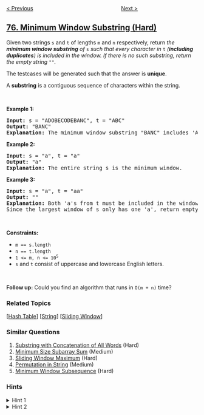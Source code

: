 <!--|This file generated by command(leetcode description); DO NOT EDIT.    |-->
<!--+----------------------------------------------------------------------+-->
<!--|@author    openset <openset.wang@gmail.com>                           |-->
<!--|@link      https://github.com/openset                                 |-->
<!--|@home      https://github.com/openset/leetcode                        |-->
<!--+----------------------------------------------------------------------+-->

[< Previous](../sort-colors "Sort Colors")
　　　　　　　　　　　　　　　　
[Next >](../combinations "Combinations")

## [76. Minimum Window Substring (Hard)](https://leetcode.com/problems/minimum-window-substring "最小覆盖子串")

<p>Given two strings <code>s</code> and <code>t</code> of lengths <code>m</code> and <code>n</code> respectively, return <em>the <strong>minimum window substring</strong> of </em><code>s</code><em> such that every character in </em><code>t</code><em> (<strong>including duplicates</strong>) is included in the window. If there is no such substring</em><em>, return the empty string </em><code>&quot;&quot;</code><em>.</em></p>

<p>The testcases will be generated such that the answer is <strong>unique</strong>.</p>

<p>A <strong>substring</strong> is a contiguous sequence of characters within the string.</p>

<p>&nbsp;</p>
<p><strong>Example 1:</strong></p>

<pre>
<strong>Input:</strong> s = &quot;ADOBECODEBANC&quot;, t = &quot;ABC&quot;
<strong>Output:</strong> &quot;BANC&quot;
<strong>Explanation:</strong> The minimum window substring &quot;BANC&quot; includes &#39;A&#39;, &#39;B&#39;, and &#39;C&#39; from string t.
</pre>

<p><strong>Example 2:</strong></p>

<pre>
<strong>Input:</strong> s = &quot;a&quot;, t = &quot;a&quot;
<strong>Output:</strong> &quot;a&quot;
<strong>Explanation:</strong> The entire string s is the minimum window.
</pre>

<p><strong>Example 3:</strong></p>

<pre>
<strong>Input:</strong> s = &quot;a&quot;, t = &quot;aa&quot;
<strong>Output:</strong> &quot;&quot;
<strong>Explanation:</strong> Both &#39;a&#39;s from t must be included in the window.
Since the largest window of s only has one &#39;a&#39;, return empty string.
</pre>

<p>&nbsp;</p>
<p><strong>Constraints:</strong></p>

<ul>
	<li><code>m == s.length</code></li>
	<li><code>n == t.length</code></li>
	<li><code>1 &lt;= m, n&nbsp;&lt;= 10<sup>5</sup></code></li>
	<li><code>s</code> and <code>t</code> consist of uppercase and lowercase English letters.</li>
</ul>

<p>&nbsp;</p>
<strong>Follow up:</strong> Could you find an algorithm that runs in <code>O(m + n)</code> time?

### Related Topics
  [[Hash Table](../../tag/hash-table/README.md)]
  [[String](../../tag/string/README.md)]
  [[Sliding Window](../../tag/sliding-window/README.md)]

### Similar Questions
  1. [Substring with Concatenation of All Words](../substring-with-concatenation-of-all-words) (Hard)
  1. [Minimum Size Subarray Sum](../minimum-size-subarray-sum) (Medium)
  1. [Sliding Window Maximum](../sliding-window-maximum) (Hard)
  1. [Permutation in String](../permutation-in-string) (Medium)
  1. [Minimum Window Subsequence](../minimum-window-subsequence) (Hard)

### Hints
<details>
<summary>Hint 1</summary>
Use two pointers to create a window of letters in <b>S</b>, which would have all the characters from <b>T</b>.
</details>

<details>
<summary>Hint 2</summary>
Since you have to find the minimum window in <b>S</b> which has all the characters from <b>T</b>, you need to expand and contract the window using the two pointers and keep checking the window for all the characters. This approach is also called Sliding Window Approach.

<br><br>
<pre>
L ------------------------ R , Suppose this is the window that contains all characters of <b>T</b> 
                          
&nbsp&nbsp&nbsp&nbsp&nbsp&nbsp&nbsp L----------------- R , this is the contracted window. We found a smaller window that still contains all the characters in <b>T</b>

When the window is no longer valid, start expanding again using the right pointer. </pre>
</details>
